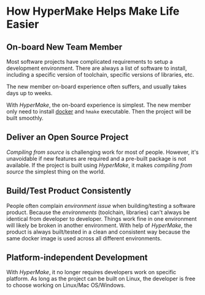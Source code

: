 # How HyperMake Helps Make Life Easier

## On-board New Team Member

Most software projects have complicated requirements to setup a development
environment. There are always a list of software to install, including a
specific version of toolchain, specific versions of libraries, etc.

The new member on-board experience often suffers, and usually takes days up to
weeks.

With _HyperMake_, the on-board experience is simplest. The new member only need
to install [docker](https://www.docker.com) and `hmake` executable.
Then the project will be built smoothly.

## Deliver an Open Source Project

_Compiling from source_ is challenging work for most of people.
However, it's unavoidable if new features are required and a pre-built package is
not available.
If the project is built using _HyperMake_, it makes _compiling from source_ the
simplest thing on the world.

## Build/Test Product Consistently

People often complain _environment issue_ when building/testing a software product.
Because the _environments_ (toolchain, libraries) can't always be identical from
developer to developer. Things work fine in one environment will likely be
broken in another environment.
With help of _HyperMake_, the product is always built/tested in a clean and consistent
way because the same docker image is used across all different environments.

## Platform-independent Development

With _HyperMake_, it no longer requires developers work on specific platform.
As long as the project can be built on Linux, the developer is free to choose working
on Linux/Mac OS/Windows.
